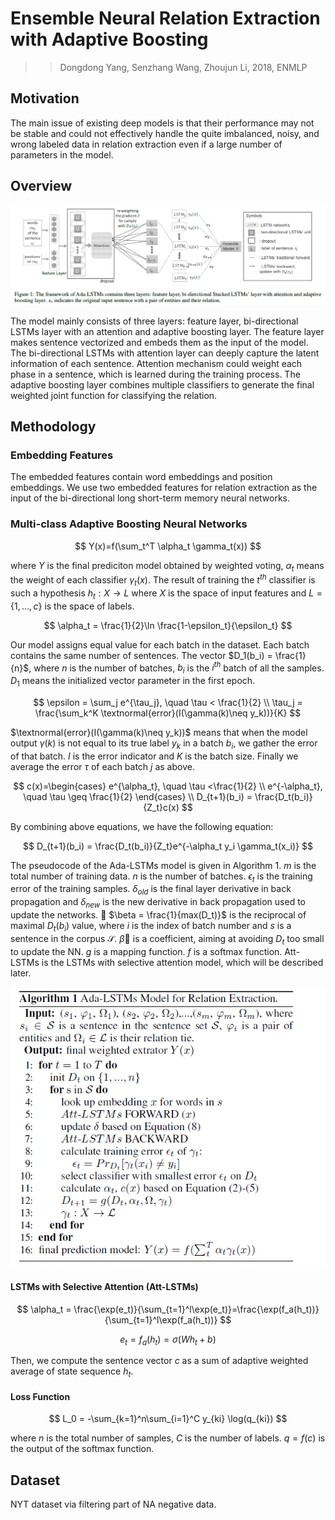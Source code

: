 # Ensemble Neural Relation Extraction with Adaptive Boosting

>> Dongdong Yang, Senzhang Wang, Zhoujun Li, 2018, ENMLP

## Motivation

The main issue of existing deep models is that their performance may not be stable and could not effectively handle the quite imbalanced, noisy, and wrong labeled data in relation extraction even if a large number of parameters in the model.

## Overview

![](../Figs/re_ensemble_re.png)

The model mainly consists of three layers: feature layer, bi-directional LSTMs layer with an attention and adaptive boosting layer. The feature layer makes sentence vectorized and embeds them as the input of the model. The bi-directional LSTMs with attention layer can deeply capture the latent information of each sentence. Attention mechanism could weight each phase in a sentence, which is learned during the training process. The adaptive boosting layer combines multiple classifiers to generate the final weighted joint function for classifying the relation.

## Methodology

### Embedding Features

The embedded features contain word embeddings and position embeddings. We use two embedded features for relation extraction as the input of the bi-directional long short-term memory neural networks.

### Multi-class Adaptive Boosting Neural Networks

$$
Y(x)=f(\sum_t^T \alpha_t \gamma_t(x))
$$

where $Y$ is the final prediciton model obtained by weighted voting, $\alpha_t$ means the weight of each classifier $\gamma_t(x)$. The result of training the $t^{th}$ classifier is such a hypothesis $h_t: X \rightarrow L$ where $X$ is the space of input features and $L=\{1,\dots,c\}$ is the space of labels.

$$
\alpha_t = \frac{1}{2}\ln \frac{1-\epsilon_t}{\epsilon_t}
$$

Our model assigns equal value for each batch in the dataset. Each batch contains the same number of sentences. The vector $D_1(b_i) = \frac{1}
{n}$, where $n$ is the number of batches, $b_i$
is the $i^{th}$ batch of all the samples. $D_1$ means the initialized
vector parameter in the first epoch.

$$
\epsilon = \sum_j e^{\tau_j}, \quad \tau < \frac{1}{2} \\
\tau_j = \frac{\sum_k^K \textnormal{error}(I(\gamma(k)\neq y_k))}{K}
$$

$\textnormal{error}(I(\gamma(k)\neq y_k))$ means that when the model output $\gamma(k)$ is not equal to its true label $y_k$ in a batch $b_i$, we gather the error of that batch. $I$ is the error indicator and $K$ is the batch size. Finally we average the error $\tau$ of each batch $j$ as above.

$$
c(x)=\begin{cases} e^{\alpha_t}, \quad \tau <\frac{1}{2} \\ e^{-\alpha_t}, \quad \tau \geq \frac{1}{2} \end{cases} \\
D_{t+1}(b_i) = \frac{D_t(b_i)}{Z_t}c(x)
$$

By combining above equations, we have the following equation:

$$
D_{t+1}(b_i) = \frac{D_t(b_i)}{Z_t}e^{-\alpha_t y_i \gamma_t(x_i)}
$$

The pseudocode of the Ada-LSTMs model is given in Algorithm 1. $m$ is the total number of training data. $n$ is the number of batches. $\epsilon_t$ is the training error of the training samples. $\delta_{old}$ is the final layer derivative in back propagation and $\delta_{new}$ is the new derivative in back propagation used to update the networks.  $\beta = \frac{1}{max(D_t)}$ is the reciprocal of maximal $D_t(b_i)$ value, where $i$ is the index of batch number and $s$ is a sentence in the corpus $\mathcal{S}$. $\beta$ is a coefficient, aiming at avoiding $D_t$ too small to update the NN. $g$ is a mapping function. $f$ is a softmax function. Att-LSTMs is the LSTMs with selective attention model, which will be described later.

![](../Figs/re_ensemble_re_2.png)

#### LSTMs with Selective Attention (Att-LSTMs)

$$
\alpha_t = \frac{\exp(e_t)}{\sum_{t=1}^l\exp(e_t)}=\frac{\exp(f_a(h_t))}{\sum_{t=1}^l\exp(f_a(h_t))}
$$

$$
e_t = f_a(h_t) = \sigma(Wh_t + b)
$$

Then, we compute the sentence vector $c$ as a sum of adaptive weighted average of state sequence $h_t$.

#### Loss Function

$$
L_0 = -\sum_{k=1}^n\sum_{i=1}^C y_{ki} \log(q_{ki})
$$

where $n$ is the total number of samples, $C$ is the number of labels. $q = f(c)$ is the output of the softmax function.

## Dataset

NYT dataset via filtering part of NA negative data.